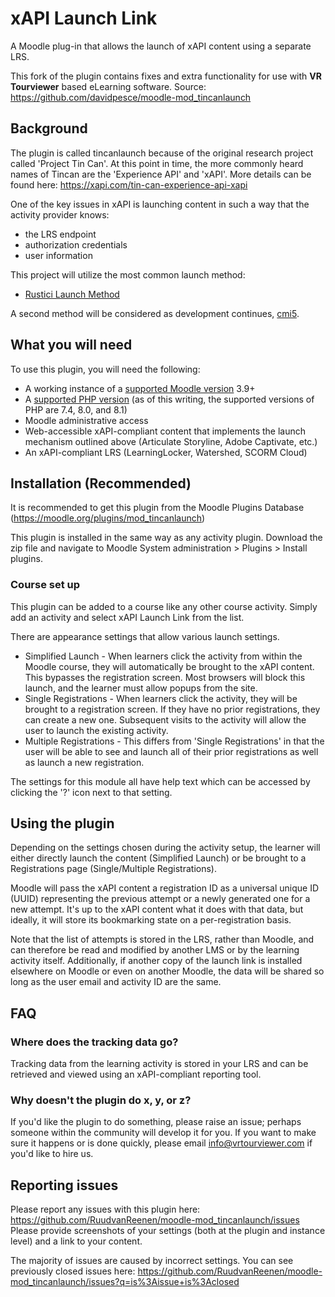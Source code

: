 xAPI Launch Link
============

A Moodle plug-in that allows the launch of xAPI content using a separate LRS.

This fork of the plugin contains fixes and extra functionality for use with **VR Tourviewer** based eLearning software.
Source: https://github.com/davidpesce/moodle-mod_tincanlaunch

## Background
The plugin is called tincanlaunch because of the original research project called 'Project Tin Can'. At this point in time, the more commonly heard names of Tincan are the 'Experience API' and 'xAPI'. More details can be found here: https://xapi.com/tin-can-experience-api-xapi

One of the key issues in xAPI is launching content in such a way that the activity provider knows:
* the LRS endpoint
* authorization credentials
* user information


This project will utilize the most common launch method:
* [Rustici Launch Method](https://github.com/RusticiSoftware/launch/blob/master/lms_lrs.md)

A second method will be considered as development continues, [cmi5](http://aicc.github.io/CMI-5_Spec_Current/). 
 

## What you will need
To use this plugin, you will need the following:
* A working instance of a [supported Moodle version](https://docs.moodle.org/dev/Releases) 3.9+
* A [supported PHP version](https://www.php.net/supported-versions.php) (as of this writing, the supported versions of PHP are 7.4, 8.0, and 8.1)
* Moodle administrative access
* Web-accessible xAPI-compliant content that implements the launch mechanism outlined above (Articulate Storyline, Adobe Captivate, etc.)
* An xAPI-compliant LRS (LearningLocker, Watershed, SCORM Cloud)

## Installation (Recommended)
It is recommended to get this plugin from the Moodle Plugins Database (https://moodle.org/plugins/mod_tincanlaunch)

This plugin is installed in the same way as any activity plugin. Download the zip file and navigate to Moodle System administration > Plugins > Install plugins.

### Course set up
This plugin can be added to a course like any other course activity. Simply add an activity and select xAPI Launch Link from the list.

There are appearance settings that allow various launch settings.
* Simplified Launch - When learners click the activity from within the Moodle course, they will automatically be brought to the xAPI content. This bypasses the registration screen. Most browsers will block this launch, and the learner must allow popups from the site.
* Single Registrations - When learners click the activity, they will be brought to a registration screen. If they have no prior registrations, they can create a new one. Subsequent visits to the activity will allow the user to launch the existing activity.
* Multiple Registrations - This differs from 'Single Registrations' in that the user will be able to see and launch all of their prior registrations as well as launch a new registration.

The settings for this module all have help text which can be accessed by clicking the '?' icon next to that setting. 

## Using the plugin
Depending on the settings chosen during the activity setup, the learner will either directly launch the content (Simplified Launch) or be brought to a Registrations page (Single/Multiple Registrations).

Moodle will pass the xAPI content a registration ID as a universal unique ID (UUID) representing the previous attempt or a newly generated one for a new attempt. It's up to the xAPI content what it does with that data, but ideally, it will store its bookmarking state on a per-registration basis.

Note that the list of attempts is stored in the LRS, rather than Moodle, and can therefore be read and modified by another LMS or by the learning activity itself. Additionally, if another copy of the launch link is installed elsewhere on Moodle or even on another Moodle, the data will be shared so long as the user email and activity ID are the same.

## FAQ

### Where does the tracking data go?
Tracking data from the learning activity is stored in your LRS and can be retrieved and viewed using an xAPI-compliant reporting tool.


### Why doesn't the plugin do x, y, or z?
If you'd like the plugin to do something, please raise an issue; perhaps someone within the community will develop it for you. If you want to make sure it happens or is done quickly, please email [info@vrtourviewer.com](mailto:info@vrtourviewer.com) if you'd like to hire us.


## Reporting issues
Please report any issues with this plugin here: https://github.com/RuudvanReenen/moodle-mod_tincanlaunch/issues
Please provide screenshots of your settings (both at the plugin and instance level) and a link to your content. 

The majority of issues are caused by incorrect settings. You can see previously closed issues here: https://github.com/RuudvanReenen/moodle-mod_tincanlaunch/issues?q=is%3Aissue+is%3Aclosed
